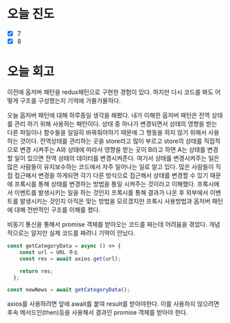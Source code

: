 # 오늘 진도

- [x]  7
- [x]  8

# 오늘 회고

이전에 옵저버 패턴을 redux패턴으로 구현한 경험이 있다. 하지만 다시 코드를 봐도 어떻게 구조를 구성했는지 기억에 가물가물하다. 

오늘 옵저버 패턴에 대해 하루종일 생각을 해봤다. 내가 이해한 옵저버 패턴은 전역 상태를 관리  하기 위해 사용하는 패턴이다. 상태 중 하나가 변경되면서 상태의 영향을 받는 다른 파일이나 함수들을 일일히 바꿔줘야하기 때문에 그 행동을 하지 않기 위해서 사용하는 것이다. 전역상태를 관리하는 곳을 store라고 많이 부르고 store의 상태를 직접적으로 변경 시켜주는 A와 상태에 따라서 영향을 받는 곳이 B라고 하면 A는 상태를 변경할 일이 있으면 전역 상태의 데이터를  변경시켜준다. 여기서 상태를 변경시켜주는 일은 많은 사람들이 유지보수하는 코드에서 자주 일어나는 일로 알고 있다. 많은 사람들이 직접 접근해서 변경을 하게되면 각기 다른 방식으로 접근해서 상태를 변경할 수 있기 때문에 프록시를 통해 상태를 변경하는 방법을 통일 시켜주는 것이라고 이해했다. 프록시에서 이벤트를 발생시키는 일을 하는 것인지 프록시를 통해 결과가 나온 후 외부에서 이벤트를 발생시키는 것인지 아직은 맞는 방법을 모르겠지만 프록시 사용방법과 옵저버 패턴에 대해 전반적인 구조를 이해를 했다.

비동기 통신을 통해서 promise 객체를 받아오는 코드를 짜는데 어려움을 겪었다. 개념적으로는 알지만 실제 코드를 짜려니 기억이 안났다.

```jsx
const getCategoryData = async () => {
    const url = URL 주소
    const res = await axios.get(url);

    return res;
  };

const newNews = await getCategoryData();
```

axios를 사용하려면 앞에 await를 붙여 result를 받아야한다. 이를 사용하지 않으려면 후속 메서드인(then)등을 사용해서 결과인 promise 객체를 받아야 한다.
